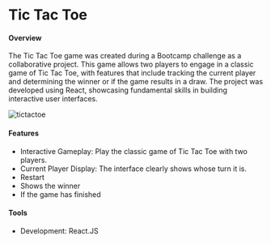 <h1>Tic Tac Toe</h1>
<h4>Overview</h4>
<p>The Tic Tac Toe game was created during a Bootcamp challenge as a collaborative project. This game allows two players to engage in a classic game of Tic Tac Toe, with features that include tracking the current player and determining the winner or if the game results in a draw. The project was developed using React, showcasing fundamental skills in building interactive user interfaces.</p>

![tictactoe](https://github.com/user-attachments/assets/e4c08d40-4075-4ad3-9dde-44177f0760b2)


<h4>Features</h4>
<ul>
<li>Interactive Gameplay: Play the classic game of Tic Tac Toe with two players.</li>
<li>Current Player Display: The interface clearly shows whose turn it is.</li>
<li>Restart</li>
<li>Shows the winner</li>
<li>If the game has finished</li>
</ul>

<h4>Tools</h4>
<ul>
<li>Development: React.JS</li>
</ul>

